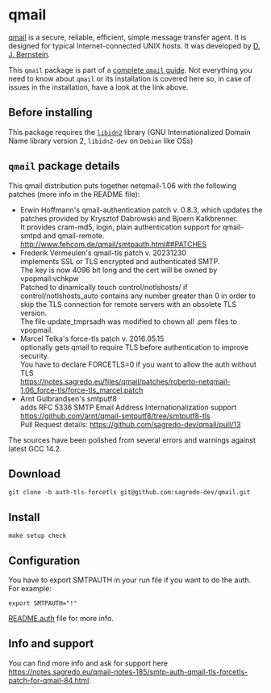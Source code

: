 # qmail

[qmail](http://cr.yp.to/qmail.html) is a secure, reliable, efficient, simple message transfer agent. It is designed for typical Internet-connected UNIX hosts. It was developed by [D. J. Bernstein](http://cr.yp.to/djb.html).

This `qmail` package is part of a [complete `qmail` guide](https://notes.sagredo.eu/en/qmail-notes-185/qmail-vpopmail-dovecot-roberto-s-qmail-notes-8.html).
Not everything you need to know about `qmail` or its installation is covered here so, in case of issues in the installation, have a look at the link above.

## Before installing

This package requires the [`libidn2`](https://gitlab.com/libidn/libidn2) library (GNU Internationalized Domain Name library version 2, `libidn2-dev` on `Debian` like OSs)

## `qmail` package details

This qmail distribution puts together netqmail-1.06 with the following patches (more info in the README file):

* Erwin Hoffmann's qmail-authentication patch v. 0.8.3, which updates the patches provided
  by Krysztof Dabrowski and Bjoern Kalkbrenner.  
  It provides cram-md5, login, plain authentication support for qmail-smtpd and qmail-remote.  
  http://www.fehcom.de/qmail/smtpauth.html##PATCHES
* Frederik Vermeulen's qmail-tls patch v. 20231230  
  implements SSL or TLS encrypted and authenticated SMTP.  
  The key is now 4096 bit long and the cert will be owned by vpopmail:vchkpw  
  Patched to dinamically touch control/notlshosts/<fqdn> if control/notlshosts_auto contains any
  number greater than 0 in order to skip the TLS connection for remote servers with an obsolete TLS version.  
  The file update_tmprsadh was modified to chown all .pem files to vpopmail. 
* Marcel Telka's force-tls patch v. 2016.05.15  
  optionally gets qmail to require TLS before authentication to improve security.  
  You have to declare FORCETLS=0 if you want to allow the auth without TLS  
  https://notes.sagredo.eu/files/qmail/patches/roberto-netqmail-1.06_force-tls/force-tls_marcel.patch
* Arnt Gulbrandsen's smtputf8  
  adds RFC 5336 SMTP Email Address Internationalization support  
  https://github.com/arnt/qmail-smtputf8/tree/smtputf8-tls  
  Pull Request details: https://github.com/sagredo-dev/qmail/pull/13

The sources have been polished from several errors and warnings against latest GCC 14.2.

## Download
```
git clone -b auth-tls-forcetls git@github.com:sagredo-dev/qmail.git
```

## Install
```
make setup check
```

## Configuration
You have to export SMTPAUTH in your run file if you want to do the auth. For example:
```
export SMTPAUTH="!"
```

[README.auth](https://github.com/sagredo-dev/qmail-auth-tls-forcetls/blob/main/README.auth) file for more info.

## Info and support
You can find more info and ask for support here https://notes.sagredo.eu/qmail-notes-185/smtp-auth-qmail-tls-forcetls-patch-for-qmail-84.html.
